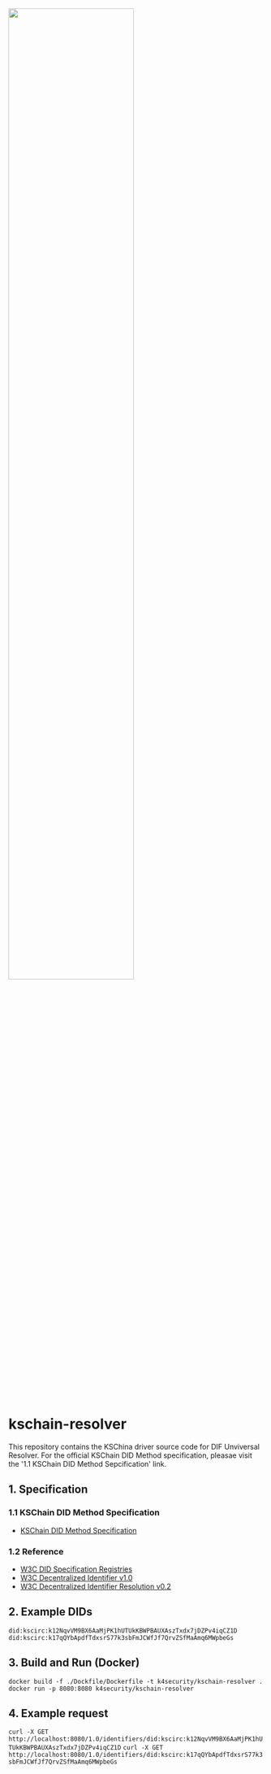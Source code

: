 <img src="https://user-images.githubusercontent.com/72974863/192973196-cb5b248b-d307-4fce-bae6-f3525681ea85.png" width=70% height=70%>

# kschain-resolver
This repository contains the KSChina driver source code for DIF Unviversal Resolver. For the official KSChain DID Method specification, pleasae visit the '1.1 KSChain DID Method Sepcification' link.

## 1. Specification
### 1.1 KSChain DID Method Specification
+ [KSChain DID Method Specification](https://tangy-gallium-b9b.notion.site/DID-Method-Specification-KSChain-7a77664f1eae47769692f4ff2d029fe0)
### 1.2 Reference
+ [W3C DID Specification Registries](https://www.w3.org/TR/did-spec-registries/)
+ [W3C Decentralized Identifier v1.0](https://w3c.github.io/did-core/)
+ [W3C Decentralized Identifier Resolution v0.2](https://w3c-ccg.github.io/did-resolution/)


## 2. Example DIDs
```did:kscirc:k12NqvVM9BX6AaMjPK1hUTUkKBWPBAUXAszTxdx7jDZPv4iqCZ1D```
```did:kscirc:k17qQYbApdfTdxsrS77k3sbFmJCWfJf7QrvZSfMaAmq6MWpbeGs```


## 3. Build and Run (Docker)
```docker build -f ./Dockfile/Dockerfile -t k4security/kschain-resolver .```
```docker run -p 8080:8080 k4security/kschain-resolver```

## 4. Example request
```curl -X GET http://localhost:8080/1.0/identifiers/did:kscirc:k12NqvVM9BX6AaMjPK1hUTUkKBWPBAUXAszTxdx7jDZPv4iqCZ1D```
```curl -X GET http://localhost:8080/1.0/identifiers/did:kscirc:k17qQYbApdfTdxsrS77k3sbFmJCWfJf7QrvZSfMaAmq6MWpbeGs```

